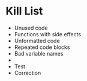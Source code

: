 Kill List
=========
* Unused code
* Functions with side effects
* Unformatted code
* Repeated code blocks
* Bad variable names
* 
* Test
* Correction
